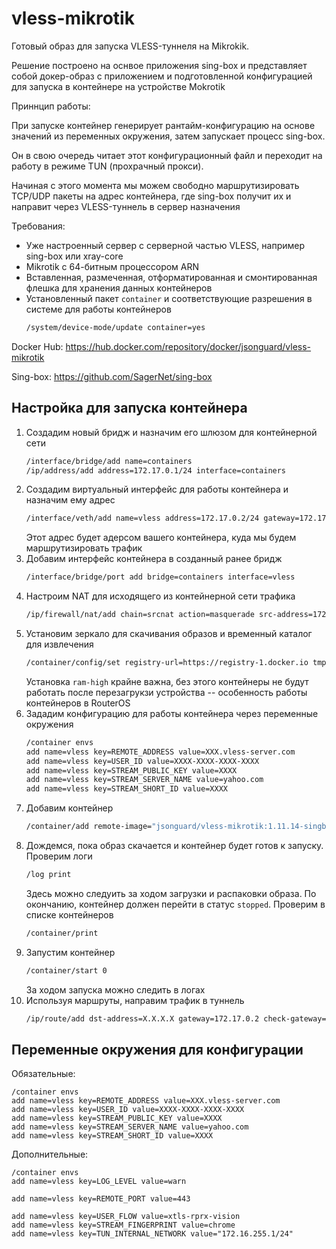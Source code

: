 # vless-mikrotik

Готовый образ для запуска VLESS-туннеля на Mikrokik.

Решение построено на оснвое приложения sing-box и представляет собой докер-образ с приложением и подготовленной конфигурацией для запуска в контейнере на устройстве Mokrotik

Приннцип работы: 

При запуске контейнер генерирует рантайм-конфигурацию на основе значений из переменных окружения, затем запускает процесс sing-box. 

Он в свою очередь читает этот конфигурационный файл и переходит на работу в режиме TUN (прохрачный прокси). 

Начиная с этого момента мы можем свободно маршрутизировать TCP/UDP пакеты на адрес контейнера, где sing-box получит их и направит через VLESS-туннель в сервер назначения

Требования:
- Уже настроенный сервер с серверной частью VLESS, например sing-box или xray-core
- Mikrotik с 64-битным процессором ARN
- Вставленная, размеченная, отформатированная и смонтированная флешка для хранения данных контейнеров
- Установленный пакет `container` и соответствующие разрешения в системе для работы контейнеров
    ```sh
    /system/device-mode/update container=yes 
    ```



Docker Hub: https://hub.docker.com/repository/docker/jsonguard/vless-mikrotik

Sing-box: https://github.com/SagerNet/sing-box

## Настройка для запуска контейнера

1. Создадим новый бридж и назначим его шлюзом для контейнерной сети
    ```sh
    /interface/bridge/add name=containers
    /ip/address/add address=172.17.0.1/24 interface=containers
    ```
1. Создадим виртуальный интерфейс для работы контейнера и назначим ему адрес
    ```sh
    /interface/veth/add name=vless address=172.17.0.2/24 gateway=172.17.0.1
    ```
    Этот адрес будет адерсом вашего контейнера, куда мы будем маршрутизировать трафик
1. Добавим интерфейс контейнера в созданный ранее бридж
    ```sh
    /interface/bridge/port add bridge=containers interface=vless
    ```
1. Настроим NAT для исходящего из контейнерной сети трафика
    ```sh
    /ip/firewall/nat/add chain=srcnat action=masquerade src-address=172.17.0.0/24
    ```
1. Установим зеркало для скачивания образов и временный каталог для извлечения
    ```sh
    /container/config/set registry-url=https://registry-1.docker.io tmpdir=/usb1-part1/containers/tmp layer-dir=/usb1-part1/containers/layers ram-high=0
    ```
    Установка `ram-high` крайне важна, без этого контейнеры не будут работать после перезагрукзи устройства -- особенность работы контейнеров в RouterOS
1. Зададим конфигурацию для работы контейнера через переменные окружения
    ```sh
    /container envs
    add name=vless key=REMOTE_ADDRESS value=XXX.vless-server.com
    add name=vless key=USER_ID value=XXXX-XXXX-XXXX-XXXX
    add name=vless key=STREAM_PUBLIC_KEY value=XXXX
    add name=vless key=STREAM_SERVER_NAME value=yahoo.com
    add name=vless key=STREAM_SHORT_ID value=XXXX
    ```
1. Добавим контейнер
    ```sh
    /container/add remote-image="jsonguard/vless-mikrotik:1.11.14-singbox" envlist=vless interface=vless logging=yes root-dir=usb1-part1/containers/vless-mikrotik start-on-boot=yes
    ```
1. Дождемся, пока образ скачается и контейнер будет готов к запуску. Проверим логи
    ```sh
    /log print
    ```
    Здесь можно следуить за ходом загрузки и распаковки образа. По окончанию, контейнер должен перейти в статус `stopped`. Проверим в списке контейнеров
    ```sh
    /container/print
    ```
1. Запустим контейнер
    ```sh
    /container/start 0
    ```
    За ходом запуска можно следить в логах
1. Используя маршруты, направим трафик в туннель
    ```sh
    /ip/route/add dst-address=X.X.X.X gateway=172.17.0.2 check-gateway=ping

## Переменные окружения для конфигурации

Обязательные:
```
/container envs
add name=vless key=REMOTE_ADDRESS value=XXX.vless-server.com
add name=vless key=USER_ID value=XXXX-XXXX-XXXX-XXXX
add name=vless key=STREAM_PUBLIC_KEY value=XXXX
add name=vless key=STREAM_SERVER_NAME value=yahoo.com
add name=vless key=STREAM_SHORT_ID value=XXXX
```

Дополнительные:
```
/container envs
add name=vless key=LOG_LEVEL value=warn

add name=vless key=REMOTE_PORT value=443

add name=vless key=USER_FLOW value=xtls-rprx-vision
add name=vless key=STREAM_FINGERPRINT value=chrome
add name=vless key=TUN_INTERNAL_NETWORK value="172.16.255.1/24"
```